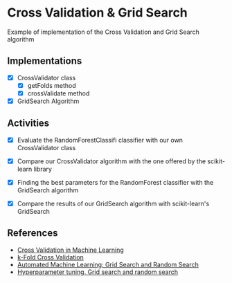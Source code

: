 # Cross Validation & Grid Search
Example of implementation of the Cross Validation and Grid Search algorithm

## Implementations

- [x] CrossValidator class
  - [x] getFolds method
  - [x] crossValidate method 
- [x] GridSearch Algorithm

## Activities
- [x] Evaluate the RandomForestClassifi classifier with our own CrossValidator class
- [x] Compare our CrossValidator algorithm with the one offered by the scikit-learn library
- [x] Finding the best parameters for the RandomForest classifier with the GridSearch algorithm
- [x] Compare the results of our GridSearch algorithm with scikit-learn's GridSearch


## References
- [Cross Validation in Machine Learning](https://www.geeksforgeeks.org/cross-validation-machine-learning/)
- [k-Fold Cross Validation](https://www.youtube.com/watch?v=porI2KTz_xg)
- [Automated Machine Learning: Grid Search and Random Search](https://www.youtube.com/watch?v=zzGNjh37Li8)
- [Hyperparameter tuning. Grid search and random search](https://www.yourdatateacher.com/2021/05/19/hyperparameter-tuning-grid-search-and-random-search/)